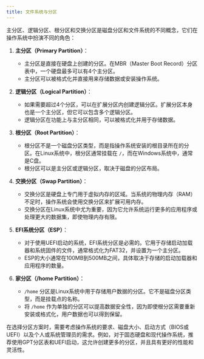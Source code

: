 ```yaml
---
title: 文件系统与分区
---
```

主分区、逻辑分区、根分区和交换分区是磁盘分区和文件系统的不同概念，它们在操作系统中扮演不同的角色：

1. **主分区（Primary Partition）**：
   - 主分区是直接在硬盘上创建的分区。在MBR（Master Boot Record）分区表中，一个硬盘最多可以有4个主分区。
   - 主分区可以被格式化并直接用来存储数据或安装操作系统。

2. **逻辑分区（Logical Partition）**：
   - 如果需要超过4个分区，可以在扩展分区内创建逻辑分区。扩展分区本身也是一个主分区，但它可以包含多个逻辑分区。
   - 逻辑分区在功能上与主分区相同，可以被格式化并用于存储数据。

3. **根分区（Root Partition）**：
   - 根分区不是一个磁盘分区类型，而是指操作系统安装的根目录所在的分区。在Linux系统中，根分区通常挂载在 `/`，而在Windows系统中，通常是C盘。
   - 根分区可以是主分区或逻辑分区，取决于磁盘的分区布局。

4. **交换分区（Swap Partition）**：
   - 交换分区是硬盘上专门用于虚拟内存的区域。当系统的物理内存（RAM）不足时，操作系统会使用交换分区来扩展可用内存。
   - 交换分区在Linux系统中尤为重要，因为它允许系统运行更多的应用程序或处理更大的数据集，即使物理内存有限。

5. **EFI系统分区（ESP）**：
   - 对于使用UEFI启动的系统，EFI系统分区是必需的。它用于存储启动加载器和系统固件的文件，通常格式化为FAT32，并设置为一个主分区。
   - ESP的大小通常在100MB到500MB之间，具体取决于存储的启动加载器和应用程序的数量。

6. **家分区（/home Partition）**：
   - `/home` 分区是Linux系统中用于存储用户数据的分区。它不是磁盘分区类型，而是挂载点的名称。
   - 将 `/home` 作为单独的分区可以提高数据安全性，因为即使根分区需要重新安装或格式化，用户数据也可以得到保留。

在选择分区方案时，需要考虑操作系统的要求、磁盘大小、启动方式（BIOS或UEFI）以及个人或系统管理员的需求。例如，对于固态硬盘和现代操作系统，推荐使用GPT分区表和UEFI启动，这允许创建更多的分区，并且具有更好的性能和灵活性。

